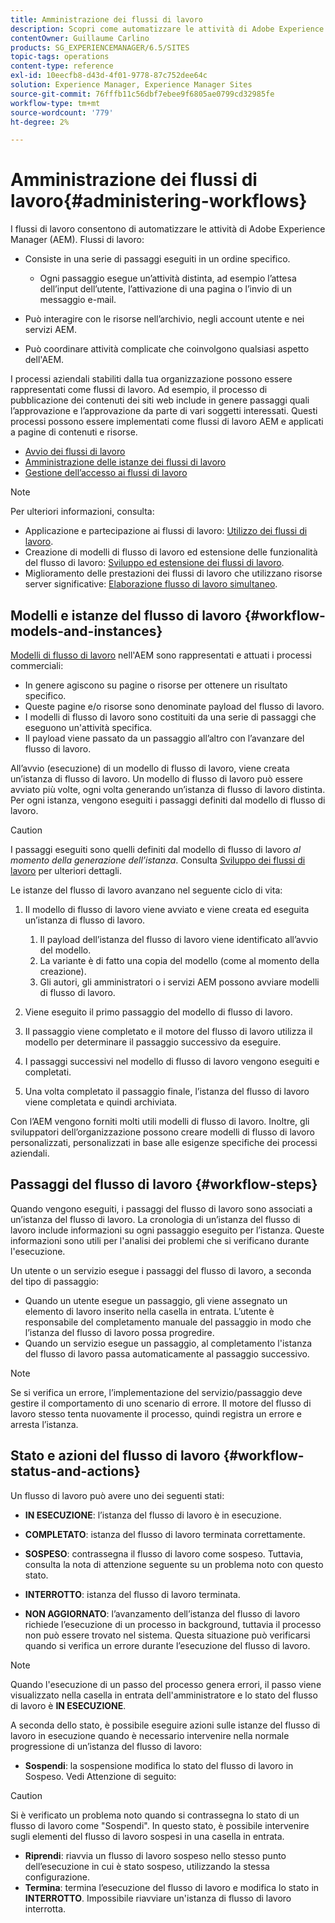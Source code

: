 ```yaml
---
title: Amministrazione dei flussi di lavoro
description: Scopri come automatizzare le attività di Adobe Experience Manager utilizzando i flussi di lavoro.
contentOwner: Guillaume Carlino
products: SG_EXPERIENCEMANAGER/6.5/SITES
topic-tags: operations
content-type: reference
exl-id: 10eecfb8-d43d-4f01-9778-87c752dee64c
solution: Experience Manager, Experience Manager Sites
source-git-commit: 76fffb11c56dbf7ebee9f6805ae0799cd32985fe
workflow-type: tm+mt
source-wordcount: '779'
ht-degree: 2%

---
```


# Amministrazione dei flussi di lavoro{#administering-workflows}

I flussi di lavoro consentono di automatizzare le attività di Adobe Experience Manager (AEM). Flussi di lavoro:

* Consiste in una serie di passaggi eseguiti in un ordine specifico.

   * Ogni passaggio esegue un’attività distinta, ad esempio l’attesa dell’input dell’utente, l’attivazione di una pagina o l’invio di un messaggio e-mail.

* Può interagire con le risorse nell’archivio, negli account utente e nei servizi AEM.
* Può coordinare attività complicate che coinvolgono qualsiasi aspetto dell&#39;AEM.

I processi aziendali stabiliti dalla tua organizzazione possono essere rappresentati come flussi di lavoro. Ad esempio, il processo di pubblicazione dei contenuti dei siti web include in genere passaggi quali l’approvazione e l’approvazione da parte di vari soggetti interessati. Questi processi possono essere implementati come flussi di lavoro AEM e applicati a pagine di contenuti e risorse.

* [Avvio dei flussi di lavoro](/help/sites-administering/workflows-starting.md)
* [Amministrazione delle istanze dei flussi di lavoro](/help/sites-administering/workflows-administering.md)
* [Gestione dell’accesso ai flussi di lavoro](/help/sites-administering/workflows-managing.md)

>[!NOTE]
>
>Per ulteriori informazioni, consulta:
>
>* Applicazione e partecipazione ai flussi di lavoro: [Utilizzo dei flussi di lavoro](/help/sites-authoring/workflows.md).
>* Creazione di modelli di flusso di lavoro ed estensione delle funzionalità del flusso di lavoro: [Sviluppo ed estensione dei flussi di lavoro](/help/sites-developing/workflows.md).
>* Miglioramento delle prestazioni dei flussi di lavoro che utilizzano risorse server significative: [Elaborazione flusso di lavoro simultaneo](/help/sites-deploying/configuring-performance.md#concurrent-workflow-processing).
>

## Modelli e istanze del flusso di lavoro {#workflow-models-and-instances}

[Modelli di flusso di lavoro](/help/sites-developing/workflows.md#model) nell&#39;AEM sono rappresentati e attuati i processi commerciali:

* In genere agiscono su pagine o risorse per ottenere un risultato specifico.
* Queste pagine e/o risorse sono denominate payload del flusso di lavoro.
* I modelli di flusso di lavoro sono costituiti da una serie di passaggi che eseguono un&#39;attività specifica.
* Il payload viene passato da un passaggio all’altro con l’avanzare del flusso di lavoro.

All’avvio (esecuzione) di un modello di flusso di lavoro, viene creata un’istanza di flusso di lavoro. Un modello di flusso di lavoro può essere avviato più volte, ogni volta generando un’istanza di flusso di lavoro distinta. Per ogni istanza, vengono eseguiti i passaggi definiti dal modello di flusso di lavoro.

>[!CAUTION]
>
>I passaggi eseguiti sono quelli definiti dal modello di flusso di lavoro *al momento della generazione dell’istanza*. Consulta [Sviluppo dei flussi di lavoro](/help/sites-developing/workflows.md#model) per ulteriori dettagli.

Le istanze del flusso di lavoro avanzano nel seguente ciclo di vita:

1. Il modello di flusso di lavoro viene avviato e viene creata ed eseguita un’istanza di flusso di lavoro.

   1. Il payload dell’istanza del flusso di lavoro viene identificato all’avvio del modello.
   1. La variante è di fatto una copia del modello (come al momento della creazione).
   1. Gli autori, gli amministratori o i servizi AEM possono avviare modelli di flusso di lavoro.

1. Viene eseguito il primo passaggio del modello di flusso di lavoro.
1. Il passaggio viene completato e il motore del flusso di lavoro utilizza il modello per determinare il passaggio successivo da eseguire.
1. I passaggi successivi nel modello di flusso di lavoro vengono eseguiti e completati.
1. Una volta completato il passaggio finale, l’istanza del flusso di lavoro viene completata e quindi archiviata.

Con l’AEM vengono forniti molti utili modelli di flusso di lavoro. Inoltre, gli sviluppatori dell’organizzazione possono creare modelli di flusso di lavoro personalizzati, personalizzati in base alle esigenze specifiche dei processi aziendali.

## Passaggi del flusso di lavoro {#workflow-steps}

Quando vengono eseguiti, i passaggi del flusso di lavoro sono associati a un’istanza del flusso di lavoro. La cronologia di un’istanza del flusso di lavoro include informazioni su ogni passaggio eseguito per l’istanza. Queste informazioni sono utili per l&#39;analisi dei problemi che si verificano durante l&#39;esecuzione.

Un utente o un servizio esegue i passaggi del flusso di lavoro, a seconda del tipo di passaggio:

* Quando un utente esegue un passaggio, gli viene assegnato un elemento di lavoro inserito nella casella in entrata. L’utente è responsabile del completamento manuale del passaggio in modo che l’istanza del flusso di lavoro possa progredire.
* Quando un servizio esegue un passaggio, al completamento l&#39;istanza del flusso di lavoro passa automaticamente al passaggio successivo.

>[!NOTE]
>
>Se si verifica un errore, l’implementazione del servizio/passaggio deve gestire il comportamento di uno scenario di errore. Il motore del flusso di lavoro stesso tenta nuovamente il processo, quindi registra un errore e arresta l’istanza.

## Stato e azioni del flusso di lavoro {#workflow-status-and-actions}

Un flusso di lavoro può avere uno dei seguenti stati:

* **IN ESECUZIONE**: l’istanza del flusso di lavoro è in esecuzione.
* **COMPLETATO**: istanza del flusso di lavoro terminata correttamente.

* **SOSPESO**: contrassegna il flusso di lavoro come sospeso. Tuttavia, consulta la nota di attenzione seguente su un problema noto con questo stato.
* **INTERROTTO**: istanza del flusso di lavoro terminata.
* **NON AGGIORNATO**: l’avanzamento dell’istanza del flusso di lavoro richiede l’esecuzione di un processo in background, tuttavia il processo non può essere trovato nel sistema. Questa situazione può verificarsi quando si verifica un errore durante l’esecuzione del flusso di lavoro.

>[!NOTE]
>
>Quando l&#39;esecuzione di un passo del processo genera errori, il passo viene visualizzato nella casella in entrata dell&#39;amministratore e lo stato del flusso di lavoro è **IN ESECUZIONE**.

A seconda dello stato, è possibile eseguire azioni sulle istanze del flusso di lavoro in esecuzione quando è necessario intervenire nella normale progressione di un’istanza del flusso di lavoro:

* **Sospendi**: la sospensione modifica lo stato del flusso di lavoro in Sospeso. Vedi Attenzione di seguito:

>[!CAUTION]
>
>Si è verificato un problema noto quando si contrassegna lo stato di un flusso di lavoro come &quot;Sospendi&quot;. In questo stato, è possibile intervenire sugli elementi del flusso di lavoro sospesi in una casella in entrata.

* **Riprendi**: riavvia un flusso di lavoro sospeso nello stesso punto dell’esecuzione in cui è stato sospeso, utilizzando la stessa configurazione.
* **Termina**: termina l’esecuzione del flusso di lavoro e modifica lo stato in **INTERROTTO**. Impossibile riavviare un&#39;istanza di flusso di lavoro interrotta.
